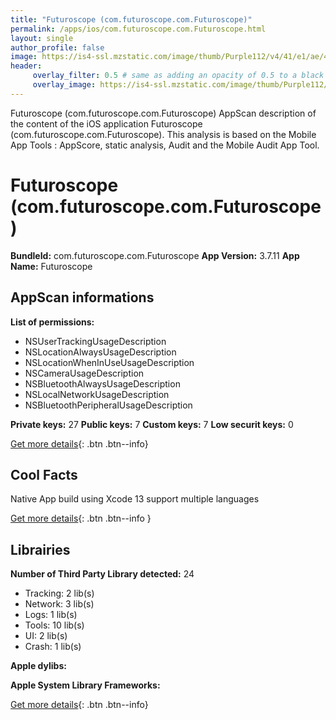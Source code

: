 ```yaml
---
title: "Futuroscope (com.futuroscope.com.Futuroscope)"
permalink: /apps/ios/com.futuroscope.com.Futuroscope.html
layout: single
author_profile: false
image: https://is4-ssl.mzstatic.com/image/thumb/Purple112/v4/41/e1/ae/41e1ae2d-dce9-3310-d722-34af7bd5f322/AppIcon-0-0-1x_U007emarketing-0-0-0-5-0-0-sRGB-0-0-0-GLES2_U002c0-512MB-85-220-0-0.png/512x512bb.jpg
header: 
     overlay_filter: 0.5 # same as adding an opacity of 0.5 to a black background
     overlay_image: https://is4-ssl.mzstatic.com/image/thumb/Purple112/v4/41/e1/ae/41e1ae2d-dce9-3310-d722-34af7bd5f322/AppIcon-0-0-1x_U007emarketing-0-0-0-5-0-0-sRGB-0-0-0-GLES2_U002c0-512MB-85-220-0-0.png/512x512bb.jpg
---
```

Futuroscope (com.futuroscope.com.Futuroscope) AppScan description of the content of the iOS application Futuroscope (com.futuroscope.com.Futuroscope). This analysis is based on the Mobile App Tools : AppScore, static analysis, Audit and the Mobile Audit App Tool.

# Futuroscope (com.futuroscope.com.Futuroscope)

**BundleId:** com.futuroscope.com.Futuroscope
**App Version:** 3.7.11
**App Name:** Futuroscope


## AppScan informations 

**List of permissions:** 
- NSUserTrackingUsageDescription
- NSLocationAlwaysUsageDescription
- NSLocationWhenInUseUsageDescription
- NSCameraUsageDescription
- NSBluetoothAlwaysUsageDescription
- NSLocalNetworkUsageDescription
- NSBluetoothPeripheralUsageDescription
  
  
**Private keys:** 27
**Public keys:** 7
**Custom keys:** 7
**Low securit keys:** 0
  
[Get more details](/pricing.html){: .btn .btn--info}

## Cool Facts

Native App
build using Xcode 13
support multiple languages
  
[Get more details](/pricing.html){: .btn .btn--info }

## Librairies 
**Number of Third Party Library detected:** 24
- Tracking: 2 lib(s)
- Network: 3 lib(s)
- Logs: 1 lib(s)
- Tools: 10 lib(s)
- UI: 2 lib(s)
- Crash: 1 lib(s)


**Apple dylibs:**


**Apple System Library Frameworks:**


  
[Get more details](/pricing.html){: .btn .btn--info}

